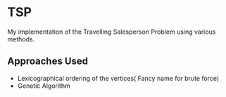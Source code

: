 # TSP

My implementation of the Travelling Salesperson Problem using various methods.

## Approaches Used

* Lexicographical ordering of the vertices( Fancy name for brute force)
* Genetic Algorithm
